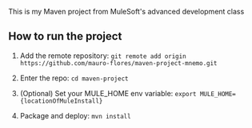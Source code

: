 This is my Maven project from MuleSoft's advanced development class

## How to run the project

1. Add the remote repository: `git remote add origin https://github.com/mauro-flores/maven-project-mnemo.git`

1. Enter the repo: `cd maven-project`

1. (Optional) Set your MULE_HOME env variable: `export MULE_HOME={locationOfMuleInstall}`

1. Package and deploy: `mvn install` 